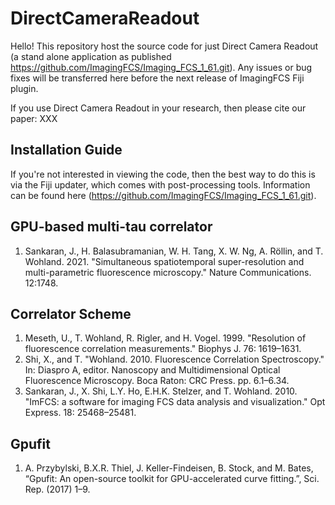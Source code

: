 # DirectCameraReadout
Hello! This repository host the source code for just Direct Camera Readout (a stand alone application as published https://github.com/ImagingFCS/Imaging_FCS_1_61.git). Any issues or bug fixes will be transferred here before the next release of ImagingFCS Fiji plugin.

If you use Direct Camera Readout in your research, then please cite our paper: XXX

## Installation Guide
If you're not interested in viewing the code, then the best way to do this is via the Fiji updater, which comes with post-processing tools. Information can be found here (https://github.com/ImagingFCS/Imaging_FCS_1_61.git).

## GPU-based multi-tau correlator
1. Sankaran, J., H. Balasubramanian, W. H. Tang, X. W. Ng, A. Röllin, and T. Wohland. 2021. "Simultaneous spatiotemporal super-resolution and multi-parametric fluorescence microscopy." Nature Communications. 12:1748.

## Correlator Scheme
1. Meseth, U., T. Wohland, R. Rigler, and H. Vogel. 1999. "Resolution of fluorescence correlation measurements." Biophys J. 76: 1619–1631.
2. Shi, X., and T. "Wohland. 2010. Fluorescence Correlation Spectroscopy." In: Diaspro A, editor. Nanoscopy and Multidimensional Optical Fluorescence Microscopy. Boca Raton: CRC Press. pp. 6.1–6.34.
3. Sankaran, J., X. Shi, L.Y. Ho, E.H.K. Stelzer, and T. Wohland. 2010. "ImFCS: a software for imaging FCS data analysis and visualization." Opt Express. 18: 25468–25481.

## Gpufit
1. A. Przybylski, B.X.R. Thiel, J. Keller-Findeisen, B. Stock, and M. Bates, “Gpufit: An open-source toolkit for GPU-accelerated curve fitting.”, Sci. Rep. (2017) 1–9.
